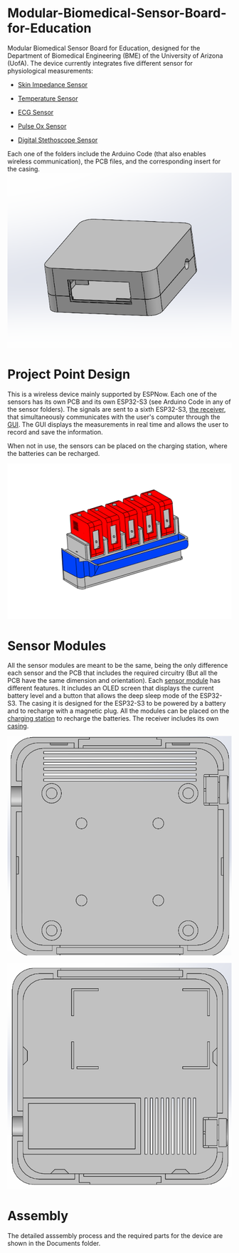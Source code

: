 # Modular-Biomedical-Sensor-Board-for-Education
Modular Biomedical Sensor Board for Education, designed for the Department of Biomedical Engineering (BME) of the University of Arizona (UofA). The device currently integrates five different sensor for physiological measurements:

* [Skin Impedance Sensor](https://github.com/grender007/Modular-Biomedical-Sensor-Board-for-Education/tree/main/Skin%20Impedance%20Sensor)

* [Temperature Sensor](https://github.com/grender007/Modular-Biomedical-Sensor-Board-for-Education/tree/main/Temperature%20Sensor)

* [ECG Sensor](https://github.com/grender007/Modular-Biomedical-Sensor-Board-for-Education/tree/main/ECG%20Sensor%20)

* [Pulse Ox Sensor](https://github.com/grender007/Modular-Biomedical-Sensor-Board-for-Education/tree/main/Pulse%20Ox%20Sensor)

* [Digital Stethoscope Sensor](https://github.com/grender007/Modular-Biomedical-Sensor-Board-for-Education/tree/main/Sound%20Sensor)

Each one of the folders include the Arduino Code (that also enables wireless communication), the PCB files, and the corresponding insert for the casing.
![alt exterior](https://github.com/grender007/Modular-Biomedical-Sensor-Board-for-Education/blob/main/Housing%20Models/exterior.png)

# Project Point Design
This is a wireless device mainly supported by ESPNow. Each one of the sensors has its own PCB and its own ESP32-S3 (see Arduino Code in any of the sensor folders). The signals are sent to a sixth ESP32-S3, [the receiver](https://github.com/grender007/Modular-Biomedical-Sensor-Board-for-Education/tree/main/ESP32%20Receiver), that simultaneously communicates with the user's computer through the [GUI](https://github.com/grender007/Modular-Biomedical-Sensor-Board-for-Education/tree/main/GUI). The GUI displays the measurements in real time and allows the user to record and save the information.

When not in use, the sensors can be placed on the charging station, where the batteries can be recharged.

![alt Concept](https://github.com/grender007/Modular-Biomedical-Sensor-Board-for-Education/blob/main/Concept%20Design.png)

# Sensor Modules
All the sensor modules are meant to be the same, being the only difference each sensor and the PCB that includes the required circuitry (But all the PCB have the same dimension and orientation). Each [sensor module](https://github.com/grender007/Modular-Biomedical-Sensor-Board-for-Education/tree/main/Housing%20Models/Module%20Casing) has different features. It includes an OLED screen that displays the current battery level and a button that allows the deep sleep mode of the ESP32-S3. The casing it is designed for the ESP32-S3 to be powered by a battery and to recharge with a magnetic plug.
All the modules can be placed on the [charging station](https://github.com/grender007/Modular-Biomedical-Sensor-Board-for-Education/tree/main/Housing%20Models/Charging%20Station) to recharge the batteries. The receiver includes its own [casing](https://github.com/grender007/Modular-Biomedical-Sensor-Board-for-Education/tree/main/Housing%20Models/Receiver%20Casing).

![alt interior1](https://github.com/grender007/Modular-Biomedical-Sensor-Board-for-Education/blob/main/Housing%20Models/interior.png)

![alt interior2](https://github.com/grender007/Modular-Biomedical-Sensor-Board-for-Education/blob/main/Housing%20Models/interior2.png)

# Assembly
The detailed asssembly process and the required parts for the device are shown in the Documents folder.

